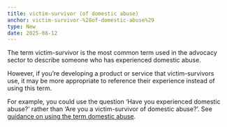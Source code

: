 ```yaml
---
title: victim-survivor (of domestic abuse)
anchor: victim-survivor-%28of-domestic-abuse%29
type: New
date: 2025-08-12
---
```


The term victim-survivor is the most common term used in the advocacy sector to describe someone who has experienced domestic abuse.

However, if you’re developing a product or service that victim-survivors use, it may be more appropriate to reference their experience instead of using this term.

For example, you could use the question ‘Have you experienced domestic abuse?’ rather than ‘Are you a victim-survivor of domestic abuse?’. See [guidance on using the term domestic abuse](/content-standards/style-guide#domestic-abuse).

